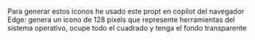 Para generar estos iconos he usado este propt en copilot del navegador Edge: genera un icono de 128 pixels que represente herramientas del sistema operativo, ocupe todo el cuadrado y tenga el fondo transparente